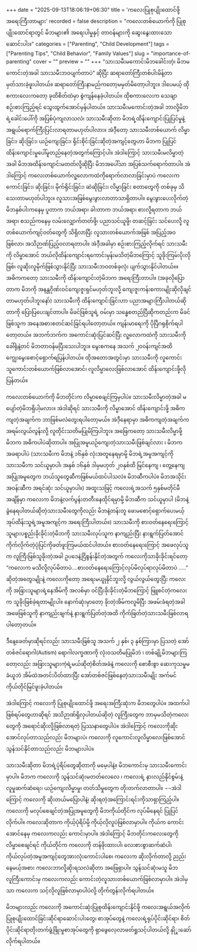 +++
date = "2025-09-13T18:06:19+06:30"
title = 'ကလေးပြုစုပျိုးထောင်ဖို့ အရေးကြီးတာများ'
recorded = false
description = "ကလေးတစ်ယောက်ကို ပြုစုပျိုးထောင်ရာတွင် မိဘများ၏ အရေးပါမှုနှင့် တာဝန်များကို ဆွေးနွေးထားသော ဆောင်းပါး။"
categories = ["Parenting", "Child Development"]
tags = ["Parenting Tips", "Child Behavior", "Family Values"]
slug = "importance-of-parenting"
cover = ""
preview = ""
+++
“သားသမီးမကောင်းမိဘခေါင်းတဲ့၊ မိဘမကောင်းတဲ့အခါ သားသမီးဘဝပျက်တာပဲ” ဆိုပြီး ဆရာတော်ကြီးတစ်ပါးမိန့်တာ မှတ်သားခဲ့ဖူးပါတယ်။ ဆရာတော်ကြီးနာမည်ကတော့မမှတ်မိတော့ပါဘူး။ ဒါပေမယ့် ထိုစကားလေးကတော့ ခုထိစိတ်ထဲမှာ စွဲကျန်နေခဲ့ပါတယ်။ ထိုစကားလေးက သေချာစဉ်းစားကြည့်ရင် သွေးထွက်အောင်မှန်ပါတယ်။ သားသမီးမကောင်းတဲ့အခါ ဘာလို့မိဘရဲ့ခေါင်းပေါ်ကို အပြစ်ပုံကျလာသလဲ၊ သားသမီးဆိုတာ မိဘရဲ့ထိန်းကျောင်းပြုပြင်မှုနဲ့အရွယ်ရောက်ကြီးပြင်းလာရတာမဟုတ်ပါလား။ အဲဒီ့တော့ သားသမီးတစ်ယောက် လိမ္မာခြင်း၊ ဆိုးခြင်း၊ ယဉ်ကျေးခြင်း၊ ရိုင်းစိုင်းခြင်းဆိုတဲ့အကျင့်တွေဟာ မိဘက ပြုပြင်ထိန်းကျောင်းမှုပေါ်မူတည်နေတဲ့အတွက်ကြောင့်ပါ။ အဲဒါကြောင့် သားသမီးမလိမ္မာတဲ့အခါ မိဘအထိန်းကျောင်းမတတ်လို့ဆိုပြီး မိဘအပေါ်သာ အပြစ်သက်ရောက်တာပါ။
အဲဒါကြောင့် ကလေးတစ်ယောက်လူ့လောကထဲကိုရောက်လာလာခြင်းမှာပဲ ကလေးက ကောင်းခြင်း၊ ဆိုးခြင်း၊ မိုက်ရိုင်းခြင်း၊ ဆဲဆိုခြင်း၊ လိမ္မာခြင်း စတာတွေကို တစ်ခုမှ သိသေးတာမဟုတ်ပါဘူး။ လူသားအဖြစ်မွေးဖွားလာတာသာရှိတာပါ။ မွေးဖွားပေးလိုက်တဲ့မိဘနှစ်ပါးကနေမှ ပူတာက ဘယ်အရာ၊ ခါးတာက ဘယ်အရာ၊ စားလို့ရတာက ဘယ်အရာ၊ စသည်ကနေမှ လမ်းလျှောက်တတ်ဖို့၊ ပညာသင်ယူဖို့၊ တဆင့်ခြင်း သင်ပေးလို့ လူတစ်ယောက်ကျင့်ဝတ်တွေကို သိရှိလာပြီး လူသားတစ်ယောက်အဖြစ် အပြည့်အဝဖြစ်လာ၊ အသိဉာဏ်ပြည့်ဝလာရတာပါ။
အဲဒီ့အခါမှာ စဉ်းစားကြည့်လိုက်ရင် သားသမီးကို လိမ္မာအောင် ဘယ်လိုထိန်းကျောင်းရကောင်းမှန်းမသိတဲ့မိဘကြောင့် သူခိုးကြမ်းပိုးလိုဖြစ်၊ လူဆိုးလူမိုက်ဖြစ်သွားနိုင်ပြီး သားသမီးဘဝတစ်ခုလုံး ပျက်သွားနိုင်ပါတယ်။။ အဓိကကတော့ သားသမီးကို ထိန်းကျောင်းတဲ့မိဘက အရေးကြီးတာပါ။ (အခုလိုပြောတာက မိဘကို အနန္တဂိုဏ်းဝင်ကျေးဇူးရှင်မဟုတ်ဘူးလို့ ကျေးဇူးကန်းစကားမျိုးဆိုလိုချင်တာမဟုတ်ပါဘူးနော်) သားသမီးကို ထိန်းကျောင်းခြင်းဟာ ပညာအများကြီးပါတယ်ဆိုတာကို ပြောပြပေးချင်တာပါ။
မိခင်ဖြစ်သူရဲ့ ဝမ်းမှာ သန္ဓေစတည်ပြီဆိုကတည်းက မိခင်ဖြစ်သူက အနေအစားစတင်ဆင်ခြင်ရပါတော့တယ်။ ကျန်းမာရေးကို ပိုပြီဂရုစိုက်ရပါတော့တယ်။ အဘက်ဘက်က အကောင်းဆုံးပြင်ဆင်ပြီး လူ့လောကထဲကို သားသမီးကို ခေါ်ရုံနဲ့တင် မိဘတာဝန်မပြီးသေးပါဘူး။ မွေးစကနေ အသက် ၂၀၀န်းကျင်အထိ ကျွေးမွေးစောင့်ရှောက်ရပြန်ပါတယ်။ ထိုအတောအတွင်းမှာ သားသမီးကို လူကောင်းသူကောင်းတစ်ယောက်ဖြစ်လာအောင်၊ လူလိမ္မာလေးဖြစ်လာအောင် ထိန်းကျောင်းဖို့လိုပြန်တယ်။

ကလေးတစ်ယောက်ကို မိဘတိုင်းက လိမ္မာစေချင်ကြမှပါပဲ။ သားသမီးလိမ္မာတဲ့အခါ မပျော်တဲ့မိဘရှိပါ့မလား။ အဲဒါဆိုရင် သားသမီးကို လိမ္မာအောင် ထိန်းကျောင်းဖို့ အဓိကကျတဲ့အချက်က ဘာဖြစ်မလဲတွေးရပါတော့မယ်။ အဲဒီ့နေရာမှာ အဓိကကျတဲ့အချက်က အရမ်းလွယ်လွန်းလို့ လူတိုင်းသတိမပြုမိကြပါဘူး။ အဖြေကတော့ သားသမီးလိမ္မာဖို့ မိဘက အဓိကပါပဲဆိုတာပါ။ အပြုအမူယဉ်ကျေးတဲ့သားသမီးဖြစ်ချင်လား ၊ မိဘက အခရာပါပဲ (သားသမီးက မိဘနဲ့ ၁၆နှစ် လုံးအတူနေရမှာမို့ မိဘရဲ့အမူအကျင့်ကို သားသမီးက သင်ယူမှာပါ၊ အနှစ် ၁၆နှစ် ဒါမှမဟုတ် ၂၀နှစ်ထိ မြင်နေကျ ၊ တွေ့နေကျ အပြုအမူတွေက ဘယ်သူတွေဆီကဖြစ်မယ်ထင်ပါသလဲ။ မိဘဆီကပါပဲ။ မိဘအသိုင်းအဝန်းဆီက အရင်ဆုံး သင်ယူမှာပါ။) အထူးသဖြင့် ကလေးရဲ့အသက် ၅နှစ်မတိုင်မီအချိန်မှာ ကလေးက မိဘနဲ့လက်ပွန်းတတီးနေထိုင်ရမှာမို့ မိဘဆီက သင်ယူမှာပါ (မိဘနဲ့ခွဲနေရပါတယ်ဆိုတဲ့သားသမီးတွေကိုလည်း မိဘနဲ့တန်းတူ ဖေးမစောင့်ရှောက်ပေးမယ့် အုပ်ထိန်းသူရဲ့အမူအကျင့်က အရေးကြီးပါတယ်။)
သားသမီးကို စားဝတ်နေရေးကြောင့် သူများပစ္စည်းခိုးခိုင်းတဲ့မိဘကို သားသမီးလုပ်သူက နာကျည်းပြီး နားရွက်ပြတ်အောင် ကိုက်လိုက်တဲ့ပုံပြင်ကိုဖတ်ဖူးကြမယ်ထင်ပါတယ်။ စားဝတ်နေရေးကြောင့် အဖေလုပ်သူက လူကြီးဖြစ်သူခိုးတဲ့အခါ ဥပဒေနဲ့ငြိစွန်းနိုင်တဲ့အတွက် ကလေးကိုသာခိုးခိုင်းရင်တော့ “ကလေးက မသိလို့လုပ်မိတာပဲ….စားဝတ်နေရေးကြောင့်လုပ်မိလုပ်ရာလုပ်မိတာပဲ …..” ဆိုတဲ့အတွေးမျိုးနဲ့ ကလေးကိုတော့ အရေးမယူုနိုင်ဘူးလို့ လွယ်လွယ်တွေးပြီး ကလေးကို အခြားသူများရဲ့နေအိမ်ကို အလစ်မှာ ဝင်ပြီးခိုးခိုင်းတဲ့မိဘကြောင့် ဖြူစင်တဲ့ကလေးက သူခိုးဖြစ်ခဲ့ရတာမျိုးပါ။ နောက်ဆုံးမှာတော့ ခိုးတဲ့အိမ်ကလူမိပြီး အဖမ်းခံရတဲ့အခါ အဖေဖြစ်သူကို နာကျည်းချက်နဲ့ နားရွက်ပြတ်တဲ့အထိ ကိုက်ဖြတ်တဲ့သားသမီးဖြစ်လာရပါတော့တယ်။

ဒီနေ့ခေတ်မှာဆိုရင်လည်း သားသမီးဖြစ်သူ အသက် ၂ နှစ်၊ ၃ နှစ်ကြားမှာ ပြသတဲ့ အော်တစ်ဇင်ရောဂါ(Autism) ရောဂါလက္ခဏာကို လုံးဝသတိမပြုမိဘဲ ၊ တစ်ချို့မိဘများကြတော့လည်း အခြားသူများကဲ့ရဲ့မယ်ဆိုတဲ့စိတ်အခံနဲ့ ကလေးကို စောစီးစွာ ဆေးကုသမှုမခံယူဘဲ အိမ်ထဲအတင်းပိတ်ထားပြီး အော်တစ်ဇင်ဖြစ်နေတဲ့သားသမီးမျိုး အက်မင်ကိုယ်တိုင်မြင်ဖူးခဲ့ပါတယ်။

အဲဒါကြောင့် ကလေးကို ပြုစုပျိုးထောင်ဖို့ အရေးအကြီးဆုံးက မိဘတွေပါပဲ။
အထက်ပါဖြစ်ရပ်တွေဟာဆိုရင် အသိဉာဏ်ရှိလှပါတယ်ဆိုတဲ့ လူကြီးတွေက ဘာမှမသိတဲ့ကလေးတွေကို အရောင်ဆိုးလို့ဖြစ်လာရတဲ့ ပြဿနာတွေပါပဲ။ အဲဒါကြောင့် ကလေးကိုဆိုးအောင်လုပ်တာသည်လည်း မိဘများပဲ၊ ကလေးကို လူကောင်းလူလိမ္မာလေးဖြစ်အောင် သွန်သင်နိုင်တာသည်လည်း မိဘများပါပဲ။

သားသမီးဆိုတာ မိဘရဲ့ပုံရိပ်တွေဆိုတာကို မမေ့ပါနဲ့။ မိဘကောင်းမှ သားသမီးကောင်းမှာပါ။ မိဘက ကလေးကို သွန်သင်ဆုံးမတတ်လေလေ ၊ ကလေးရဲ့ နားလည်နိုင်စွမ်းနဲ့ လူမှုဆက်ဆံရေး၊ ယဉ်ကျေးလိမ္မာမှု၊ တတ်သိမှုတွေက တိုးတက်လာတာပါ။ ¬¬အဲဒါကြောင့် ကလေးကို ဆိုးတယ်မပြောပါနဲ့၊ ဆိုးရတဲ့အကြောင်းရင်းကိုသာရှာကြည့်ပါ။ ကလေးကို မလုပ်စေချင်တဲ့အပြုအမူတွေကို မိဘကိုယ်တိုင်က လုပ်မိနေရင် ပြုပြင်လိုက်ပါ။ ကလေးဆိုတာက ကိုယ့်ပုံရိပ်မို့ ကိုယ့်လိုလူပဲဖြစ်လာမှာပါ။ ကိုယ်က ကောင်းအောင်နေမှ ကလေးကလည်း ကောင်းမှာပါ။ အဲဒါကြောင့် မိဘတိုင်းကလေးတွေကို လိမ္မာစေချင်ရင် ကိုယ်တိုင်က ကလေးကို တန်ဖိုးထားပါ၊ လေးစားစွာဆက်ဆံပါ၊ ကိုယ်လုပ်တဲ့အမူအကျင့်တွေအားလုံးကောင်းပါစေ၊ ကလေးက ဆိုးလိုက်တာလို့ ညည်းနေမယ့်အစား ကလေးဘာလို့ဆိုးရသလဲဆိုတာ အဖြေရှာပါ။ သွန်သင်ဆုံးမသူ မိဘလူကြီးကောင်းမှ ကလေးကလည်း ကောင်းတဲ့လူသားတစ်ယောက်ဖြစ်လာမှာပါ။ အဲဒါမှသာ ကလေးက သင့်လိုလူဖြစ်လာမှာပါပဲလို့ တိုက်တွန်းလိုက်ရပါတယ်။

မိဘများလည်း ကလေးကို အကောင်းဆုံးပြုစုထိန်းကျောင်းနိုင်ဖို့ ကလေးအရွယ်အလိုက်ပြုစုပျိုးထောင်ခြင်းဆိုင်ရာဆောင်းပါးတွေ၊ စာအုပ်တွေနဲ့ ကလေးရဲ့ရုပ်ပိုင်းဆိုင်ရာ၊ စိတ်ပိုင်းဆိုင်ရာတိုးတက်ဖွံ့ဖြိုးမှုစာအုပ်တွေကို ရှာဖွေလေ့လာဖတ်ရှုသင့်ပါတယ်လို့ နှိုှုးဆော်လိုက်ရပါတယ်။